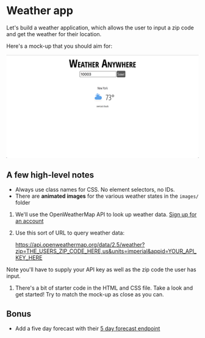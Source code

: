 # Weather app

Let's build a weather application, which allows the user to input a zip code and get the weather for their location.

Here's a mock-up that you should aim for:

![picture](mock-up.png)

## A few high-level notes

- Always use class names for CSS. No element selectors, no IDs.
- There are **animated images** for the various weather states in the `images/` folder


1. We'll use the OpenWeatherMap API to look up weather data. [Sign up for an account](https://openweathermap.org/api) 
1. Use this sort of URL to query weather data:

    https://api.openweathermap.org/data/2.5/weather?zip=THE_USERS_ZIP_CODE_HERE,us&units=imperial&appid=YOUR_API_KEY_HERE

  Note you'll have to supply your API key as well as the zip code the user has input.
1. There's a bit of starter code in the HTML and CSS file. Take a look and get started! Try to match the mock-up as close as you can.


## Bonus

- Add a five day forecast with their [5 day forecast endpoint](https://openweathermap.org/forecast5)
